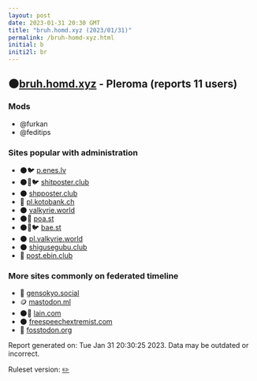 ```yaml
---
layout: post
date: 2023-01-31 20:30 GMT
title: "bruh.homd.xyz (2023/01/31)"
permalink: /bruh-homd-xyz.html
initial: b
initi2l: br
---
```


## 🌑[bruh.homd.xyz](https://bruh.homd.xyz) - Pleroma (reports 11 users)

### Mods
 * @furkan
 * @feditips

### Sites popular with administration

* 🌑🐦 [p.enes.lv](/p-enes-lv.html)
* 🌑🧸🐦 [shitposter.club](/shitposter-club.html)
* 🌑 [shpposter.club](/shpposter-club.html)
* 🐘 [pl.kotobank.ch](/pl-kotobank-ch.html)
* 🌑 [valkyrie.world](/valkyrie-world.html)
* 🌑🧸 [poa.st](/poa-st.html)
* 🌑🧸🐦 [bae.st](/bae-st.html)
* 🌑 [pl.valkyrie.world](/pl-valkyrie-world.html)
* 🌑 [shigusegubu.club](/shigusegubu-club.html)
* 🐘 [post.ebin.club](/post-ebin-club.html)

### More sites commonly on federated timeline

* 🐘 [gensokyo.social](/gensokyo-social.html)
* 🪙 [mastodon.ml](/mastodon-ml.html)
* 🌑🧸 [lain.com](/lain-com.html)
* 🌑 [freespeechextremist.com](/freespeechextremist-com.html)
* 🐘 [fosstodon.org](/fosstodon-org.html)

Report generated on: Tue Jan 31 20:30:25 2023. Data may be outdated or incorrect.

Ruleset version: [✏️](/version-pencil)
